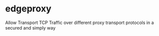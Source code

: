 # edgeproxy
Allow Transport TCP Traffic over different proxy transport protocols in a secured and simply way
